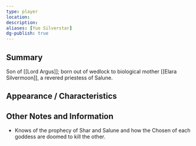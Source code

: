 ```yaml
---
type: player
location: 
description: 
aliases: [Yue Silverstar]
dg-publish: true
---
```

## Summary
Son of [[Lord Argus]]; born out of wedlock to biological mother [[Elara Silvermoon]], a revered priestess of Salune.

## Appearance / Characteristics


## Other Notes and Information
- Knows of the prophecy of Shar and Salune and how the Chosen of each goddess are doomed to kill the other.